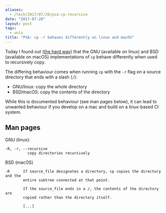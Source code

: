 ```yaml
---
aliases:
  - /tech/2017/07/20/psa-cp-recursive
date: "2017-07-20"
layout: post
tags:
  - unix
title: "PSA: cp -r behaves differently on linux and macOS"
---
```


Today I found out
([the hard way](https://github.com/cloudreach/sceptre/commit/91dc1c64056e190912577ba9c354092798589879))
that the GNU (available on linux) and BSD (available on macOS) implementations
of `cp` behave differently when used to recursively copy.

The differing behaviour comes when running `cp` with the `-r` flag on a source
directory that ends with a slash (`/`):

- GNU/linux: copy the whole directory
- BSD/macOS: copy the contents of the directory

While this is documented behaviour (see man pages below), it can lead to
unwanted behaviour if you develop on a mac and build on a linux-based CI system.

## Man pages

GNU (linux):

```
-R, -r, --recursive
          copy directories recursively
```

BSD (macOS)

```
-R      If source_file designates a directory, cp copies the directory and the
        entire subtree connected at that point.

        If the source_file ends in a /, the contents of the directory are
        copied rather than the directory itself.

        [...]
```
